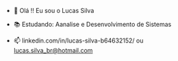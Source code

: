 - 👋 Olá !! Eu sou o Lucas Silva

- 📚 Estudando: Aanalise e Desenvolvimento de Sistemas

- 📫 linkedin.com/in/lucas-silva-b64632152/  ou
                       lucas.silva_br@hotmail.com


